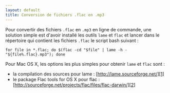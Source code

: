 ```yaml
---
layout: default
title: Conversion de fichiers .flac en .mp3
---
```


Pour convertir des fichiers `.flac` en `.mp3` en ligne de commande, une solution
simple est d'avoir installé les outils `lame` et `flac` et lancer dans le
répertoire qui contient les fichiers `.flac` le script bash suivant :

```
for file in *.flac; do $(flac -cd "$file" | lame -h - "${file%.flac}.mp3"); done
```

Pour Mac OS X, les options les plus simples pour obtenir `lame` et `flac` sont :

- la compilation des sources pour lame : [http://lame.sourceforge.net/][1]
- le package Flac tools for OS X pour flac :
  [http://sourceforge.net/projects/flac/files/flac-darwin/][2]

[1]: http://lame.sourceforge.net/
[2]: https://sourceforge.net/projects/flac/files/flac-darwin/
